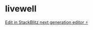 # livewell

[Edit in StackBlitz next generation editor ⚡️](https://stackblitz.com/~/github.com/reazonsraj/livewell)